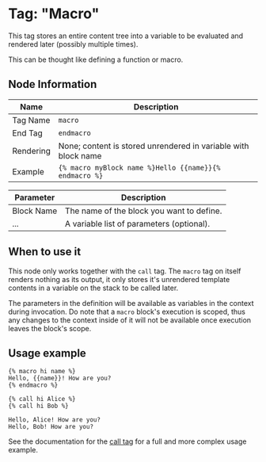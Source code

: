 # Tag: "Macro"

This tag stores an entire content tree into a variable to be evaluated and rendered later (possibly multiple times).

This can be thought like defining a function or macro.

## Node Information

| Name      | Description                                                     |
|-----------|-----------------------------------------------------------------|
| Tag Name  | `macro`                                                         |
| End Tag   | `endmacro`                                                      |
| Rendering | None; content is stored unrendered in variable with block name  |
| Example   | `{% macro myBlock name %}Hello {{name}}{% endmacro %}`          |


| Parameter  | Description                               | 
|------------|-------------------------------------------|
| Block Name | The name of the block you want to define. |
| ...        | A variable list of parameters (optional). |

## When to use it

This node only works together with the `call` tag. The `macro` tag on itself renders nothing as its output, it only stores it's unrendered template contents in a variable on the stack to be called later.

The parameters in the definition will be available as variables in the context during invocation. Do note that a `macro` block's execution is scoped, thus any changes to the context inside of it will not be available once execution leaves the block's scope.

## Usage example

```stencil
{% macro hi name %}
Hello, {{name}}! How are you?
{% endmacro %}

{% call hi Alice %}
{% call hi Bob %}
```

```text
Hello, Alice! How are you?
Hello, Bob! How are you?
```

See the documentation for the [call tag](tag-call.md) for a full and more complex usage example.
